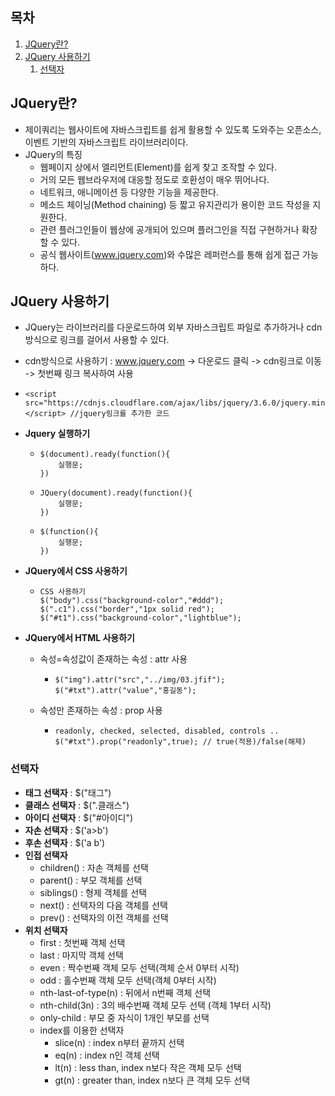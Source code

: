 ## 목차

1. [JQuery란?](#JQuery란?)
2. [JQuery 사용하기](#JQuery-사용하기)
   1. [선택자](#선택자)

## JQuery란?

* 제이쿼리는 웹사이트에 자바스크립트를 쉽게 활용할 수 있도록 도와주는 오픈소스, 이벤트 기반의 자바스크립트 라이브러리이다.
* JQuery의 특징
  * 웹페이지 상에서 엘리먼트(Element)를 쉽게 찾고 조작할 수 있다.
  * 거의 모든 웹브라우저에 대응할 정도로 호환성이 매우 뛰어나다.
  *  네트워크, 애니메이션 등 다양한 기능을 제공한다.
  *  메소드 체이닝(Method chaining) 등 짧고 유지관리가 용이한 코드 작성을 지원한다.
  *  관련 플러그인들이 웹상에 공개되어 있으며 플러그인을 직접 구현하거나 확장할 수 있다.
  *  공식 웹사이트(www.jquery.com)와 수많은 레퍼런스를 통해 쉽게 접근 가능하다.

## JQuery 사용하기

* JQuery는 라이브러리를 다운로드하여 외부 자바스크립트 파일로 추가하거나 cdn방식으로 링크를 걸어서 사용할 수 있다.

* cdn방식으로 사용하기 : www.jquery.com -> 다운로드 클릭 -> cdn링크로 이동 -> 첫번째 링크 복사하여 사용

* ```
  <script src="https://cdnjs.cloudflare.com/ajax/libs/jquery/3.6.0/jquery.min.js"></script> //jquery링크를 추가한 코드
  ```

* **Jquery 실행하기**

  * ```
    $(document).ready(function(){
    	실행문;
    })
    ```

  * ```
    JQuery(document).ready(function(){
    	실행문;
    })
    ```

  * ```
    $(function(){
    	실행문;
    })
    ```

* **JQuery에서 CSS 사용하기**

  * ```
    CSS 사용하기
    $("body").css("background-color","#ddd");
    $(".c1").css("border","1px solid red");
    $("#t1").css("background-color","lightblue");
    ```

* **JQuery에서 HTML 사용하기**

  * 속성=속성값이 존재하는 속성 : attr 사용

    * ```
      $("img").attr("src","../img/03.jfif");
      $("#txt").attr("value","홍길동");
      ```

  * 속성만 존재하는 속성 : prop 사용

    * ```
      readonly, checked, selected, disabled, controls ..
      $("#txt").prop("readonly",true); // true(적용)/false(해제)
      ```

### 선택자

* **태그 선택자** : $("태그")
* **클래스 선택자** : $(".클래스")
* **아이디 선택자** : $("#아이디")
* **자손 선택자** : $('a>b')
* **후손 선택자** : $('a b')
* **인접 선택자**
  * children() : 자손 객체를 선택
  * parent() : 부모 객체를 선택
  * siblings() : 형제 객체를 선택
  * next() : 선택자의 다음 객체를 선택
  * prev() : 선택자의 이전 객체를 선택
* **위치 선택자**
  * first : 첫번째 객체 선택
  * last : 마지막 객체 선택
  * even : 짝수번째 객체 모두 선택(객체 순서 0부터 시작)
  * odd : 홀수번째 객체 모두 선택(객체 0부터 시작)
  * nth-last-of-type(n) : 뒤에서 n번째 객체 선택
  * nth-child(3n) : 3의 배수번째 객체 모두 선택 (객체 1부터 시작)
  * only-child : 부모 중 자식이 1개인 부모를 선택
  * index를 이용한 선택자
    * slice(n) : index n부터 끝까지 선택
    * eq(n) : index n인 객체 선택
    * lt(n) : less than, index n보다 작은 객체 모두 선택
    * gt(n) : greater than, index n보다 큰 객체 모두 선택